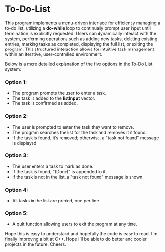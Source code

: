 # To-Do-List
This program implements a menu-driven interface for efficiently managing a to-do list, utilizing a **do-while** loop to continually prompt user input until termination is explicitly requested. Users can dynamically interact with the system, performing operations such as adding new tasks, deleting existing entries, marking tasks as completed, displaying the full list, or exiting the program. This structured interaction allows for intuitive task management within an iterative, user-controlled environment.

Below is a more detailed explanation of the five options in the To-Do List system:

### Option 1:
- The program prompts the user to enter a task.
- The task is added to the **listInput** vector.
- The task is confirmed as added.

### Option 2:
- The user is prompted to enter the task they want to remove.
- The program searches the list for the task and removes it if found.
- If the task is found, it’s removed; otherwise, a "task not found" message is displayed

### Option 3:
- The user enters a task to mark as done.
- If the task is found, "(Done)" is appended to it.
- If the task is not in the list, a "task not found" message is shown.

### Option 4:
- All tasks in the list are printed, one per line.

### Option 5:
- A quit function allowing users to exit the program at any time.


Hope this is easy to understand and hopefully the code is easy to read. I'm finally improving a bit at C++. Hope I'll be able to do better and cooler projects in the future. Cheers.





